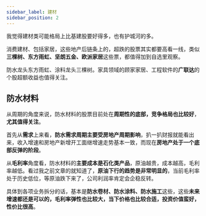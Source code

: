 ```yaml
---
sidebar_label: 建材
sidebar_position: 2
---
```


我觉得建材类可能格局上比基建股要好得多，也有护城河的多。

消费建材、包括家居，这些地产后链条上的，超跌的股票其实都要高看一线，类似**三棵树、东方雨虹、坚朗五金、欧派家居**这些票，都值得加到自选里观察。

防水龙头东方雨虹、涂料龙头三棵树。家具领域的顾家家居、工程软件的**广联达**的个股超额收益也值得关注。

## 防水材料

从周期的角度来说，防水材料的股票目前处在**周期性的底部，竞争格局也比较好**，**尤其值得关注**。

首先从**需求**上来看，**防水需求周期主要受房地产周期影响**，扒一扒财报就能看出来，收入增速和房地产新增开工面继增速走势基本一致，而现在**房地产处于一个底部反弹的阶段**。

从**毛利率**角度看，防水材料的**主要成本是石化类产品**，原油越贵，成本越高，毛利率越低。看过我之前文章的就知道了，**原油下行的趋势是非常明显的**，当前毛利率处于历史低位，等原油跌下来了，公司利润率肯定会企稳反转。

具体到各项业务拆分的话，基本是**防水卷材、防水涂料、防水施工**这些，这些**未来增速都还是可以的，毛利率弹性也比较大，当下价格也比较合适，投资价值蛮好，性价比很高**。

